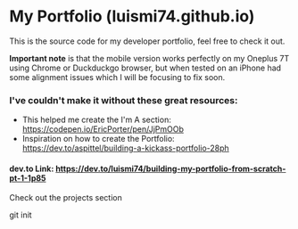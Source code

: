 # My Portfolio (luismi74.github.io)

This is the source code for my developer portfolio, feel free to check it out.

**Important note** is that the mobile version works perfectly on my Oneplus 7T using Chrome or Duckduckgo browser, but when tested on an iPhone had some alignment issues which I will be focusing to fix soon.

### I've couldn't make it without these great resources:

* This helped me create the I'm A section: https://codepen.io/EricPorter/pen/JjPmOOb 
* Inspiration on how to create the Portfolio: https://dev.to/aspittel/building-a-kickass-portfolio-28ph

#### dev.to Link: https://dev.to/luismi74/building-my-portfolio-from-scratch-pt-1-1p85

Check out the projects section

git init

